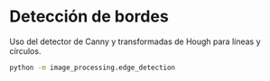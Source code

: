 # Detección de bordes

Uso del detector de Canny y transformadas de Hough para líneas y círculos.

```bash
python -m image_processing.edge_detection
```
